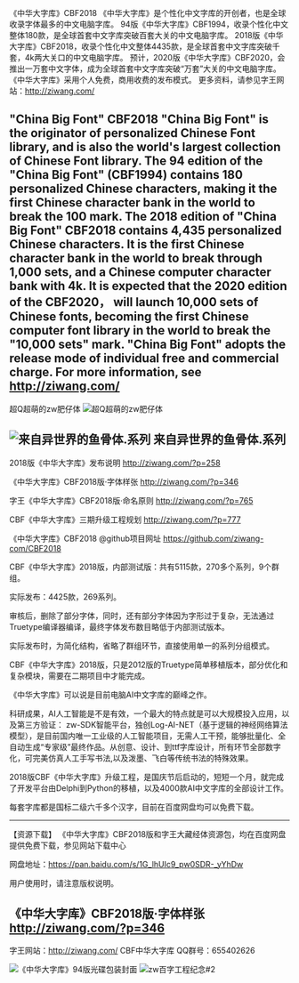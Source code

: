 《中华大字库》CBF2018
《中华大字库》是个性化中文字库的开创者，也是全球收录字体最多的中文电脑字库。
94版《中华大字库》CBF1994，收录个性化中文整体180款，是全球首套中文字库突破百套大关的中文电脑字库。
2018版《中华大字库》CBF2018，收录个性化中文整体4435款，是全球首套中文字库突破千套，4k两大关口的中文电脑字库。
预计，2020版《中华大字库》CBF2020，会推出一万套中文字体，成为全球首套中文字库突破“万套”大关的中文电脑字库。
《中华大字库》采用个人免费，商用收费的发布模式。
更多资料，请参见字王网站：http://ziwang.com/

"China Big Font" CBF2018
"China Big Font"  is the originator of personalized Chinese Font library, and is also the world's largest collection of Chinese Font library.
The 94 edition of the "China Big Font"  (CBF1994) contains 180 personalized Chinese characters, making it the first Chinese character bank in the world to break the 100 mark.
The 2018 edition of "China Big Font" CBF2018 contains 4,435 personalized Chinese characters. It is the first Chinese character bank in the world to break through 1,000 sets, and a Chinese computer character bank with 4k.
It is expected that the 2020 edition of the CBF2020， will launch 10,000 sets of Chinese fonts, becoming the first Chinese computer font library in the world to break the "10,000 sets" mark.
"China Big Font" adopts the release mode of individual free and commercial charge.
For more information, see http://ziwang.com/
------------------
超Q超萌的zw肥仔体
![超Q超萌的zw肥仔体](https://github.com/ziwang-com/CBF2018/blob/master/image/fat001.png)


![来自异世界的鱼骨体.系列](https://github.com/ziwang-com/CBF2018/blob/master/image/fishbone.png)
来自异世界的鱼骨体.系列
------------------


2018版《中华大字库》发布说明 http://ziwang.com/?p=258

《中华大字库》CBF2018版·字体样张 http://ziwang.com/?p=346

字王《中华大字库》CBF2018版·命名原则  http://ziwang.com/?p=765

CBF《中华大字库》三期升级工程规划 http://ziwang.com/?p=777

《中华大字库》CBF2018 @github项目网址 https://github.com/ziwang-com/CBF2018

CBF《中华大字库》2018版，内部测试版：共有5115款，270多个系列，9个群组。

实际发布：4425款，269系列。

审核后，删除了部分字体，同时，还有部分字体因为字形过于复杂，无法通过Truetype编译器编译，最终字体发布数目略低于内部测试版本。

实际发布时，为简化结构，省略了群组环节，直接使用单一的系列分组模式。

CBF《中华大字库》2018版，只是2012版的Truetype简单移植版本，部分优化和复杂模块，需要在二期项目中才能完成。

《中华大字库》可以说是目前电脑AI中文字库的巅峰之作。

科研成果，AI人工智能是不是有效，一个最大的特点就是可以大规模投入应用，以及第三方验证：
zw-SDK智能平台，独创Log-AI-NET（基于逻辑的神经网络算法模型），是目前国内唯一工业级的人工智能项目，无需人工干预，能够批量化、全自动生成“专家级”最终作品。从创意、设计、到ttf字库设计，所有环节全部数字化，可完美仿真人工手写书法,以及泼墨、飞白等传统书法的特殊效果。

2018版CBF《中华大字库》升级工程，是国庆节后启动的，短短一个月，就完成了开发平台由Delphi到Python的移植，以及4000款AI中文字库的全部设计工作。

每套字库都是国标二级六千多个汉字，目前在百度网盘均可以免费下载。

------------------
 【资源下载】
《中华大字库》CBF2018版和字王大藏经体资源包，均在百度网盘提供免费下载，参见网站下载中心

网盘地址：https://pan.baidu.com/s/1G_lhUIc9_pw0SDR-_yYhDw

用户使用时，请注意版权说明。

《中华大字库》CBF2018版·字体样张 http://ziwang.com/?p=346
------------------
字王网站：http://ziwang.com/
CBF中华大字库 QQ群号：655402626

![《中华大字库》94版光碟包装封面](https://github.com/ziwang-com/CBF2018/blob/master/image/4A_PAGE.jpg)
![zw百字工程纪念#2](https://github.com/ziwang-com/CBF2018/blob/master/image/f100x2.png)




